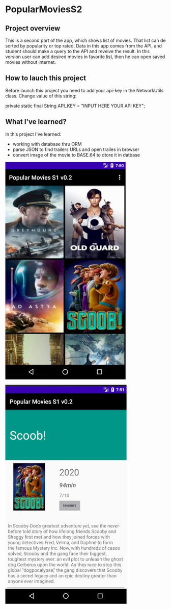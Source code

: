 # PopularMoviesS2

## Project overview

This is a second part of the app, which shows list of movies. That list can de sorted by popularity or top rated. Data in this app comes from the API, and student should make a query to the API and reveive the result. In this version user can add desired movies in favorite list, then he can open saved movies without internet.

## How to lauch this project

Before launch this project you need to add your api-key in the NetworkUtils class.
Change value of this string:

private static final String API_KEY = "INPUT HERE YOUR API KEY";

## What I've learned?

In this project I've learned:

- working with database thru ORM
- parse JSON to find trailers URLs and open trailes in browser
- convert image of the movie to BASE.64 to dtore it in datbase    

![alt text](https://github.com/yopetra/PopularMoviesS2/blob/master/popmovie-1.png)

![alt text](https://github.com/yopetra/PopularMoviesS2/blob/master/popmovie-2.png)
